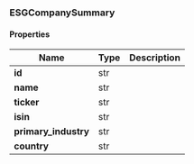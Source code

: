 

[//]: # (CLASS:ESGCompanySummary)

[//]: # (KIND:object)

### ESGCompanySummary

#### Properties

[//]: # (START_DEFINITION)

Name | Type | Description
------------ | ------------- | -------------
**id** | str |  &nbsp;
**name** | str |  &nbsp;
**ticker** | str |  &nbsp;
**isin** | str |  &nbsp;
**primary_industry** | str |  &nbsp;
**country** | str |  &nbsp;

[//]: # (END_DEFINITION)



